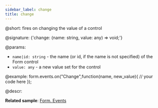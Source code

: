 ```yaml
---
sidebar_label: change
title: change
---          
```


@short: fires on changing the value of a control

@signature: {'change: (name: string, value: any) => void;'}

@params:
- `name|id: string` - the name (or id, if the name is not specified) of the Form control
- `value: any` - a new value set for the control

@example:
form.events.on("Change",function(name, new_value){
	// your code here
});

@descr:

**Related sample**: [Form. Events](https://snippet.dhtmlx.com/vyipsaoa)
